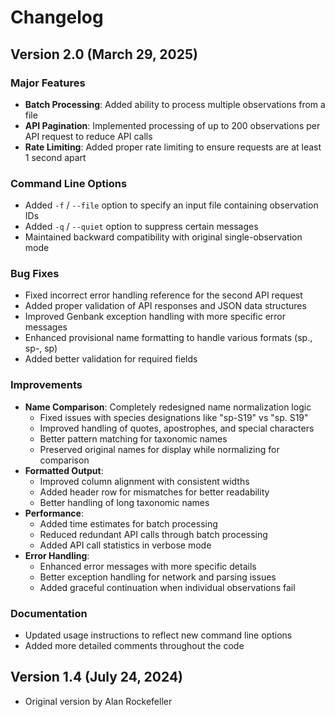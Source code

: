 # Changelog

## Version 2.0 (March 29, 2025)

### Major Features
- **Batch Processing**: Added ability to process multiple observations from a file
- **API Pagination**: Implemented processing of up to 200 observations per API request to reduce API calls
- **Rate Limiting**: Added proper rate limiting to ensure requests are at least 1 second apart

### Command Line Options
- Added `-f` / `--file` option to specify an input file containing observation IDs
- Added `-q` / `--quiet` option to suppress certain messages
- Maintained backward compatibility with original single-observation mode

### Bug Fixes
- Fixed incorrect error handling reference for the second API request
- Added proper validation of API responses and JSON data structures
- Improved Genbank exception handling with more specific error messages
- Enhanced provisional name formatting to handle various formats (sp., sp-, sp)
- Added better validation for required fields

### Improvements
- **Name Comparison**: Completely redesigned name normalization logic
  - Fixed issues with species designations like "sp-S19" vs "sp. S19"
  - Improved handling of quotes, apostrophes, and special characters
  - Better pattern matching for taxonomic names
  - Preserved original names for display while normalizing for comparison
- **Formatted Output**: 
  - Improved column alignment with consistent widths
  - Added header row for mismatches for better readability
  - Better handling of long taxonomic names
- **Performance**:
  - Added time estimates for batch processing
  - Reduced redundant API calls through batch processing
  - Added API call statistics in verbose mode
- **Error Handling**:
  - Enhanced error messages with more specific details
  - Better exception handling for network and parsing issues
  - Added graceful continuation when individual observations fail

### Documentation
- Updated usage instructions to reflect new command line options
- Added more detailed comments throughout the code

## Version 1.4 (July 24, 2024)
- Original version by Alan Rockefeller
